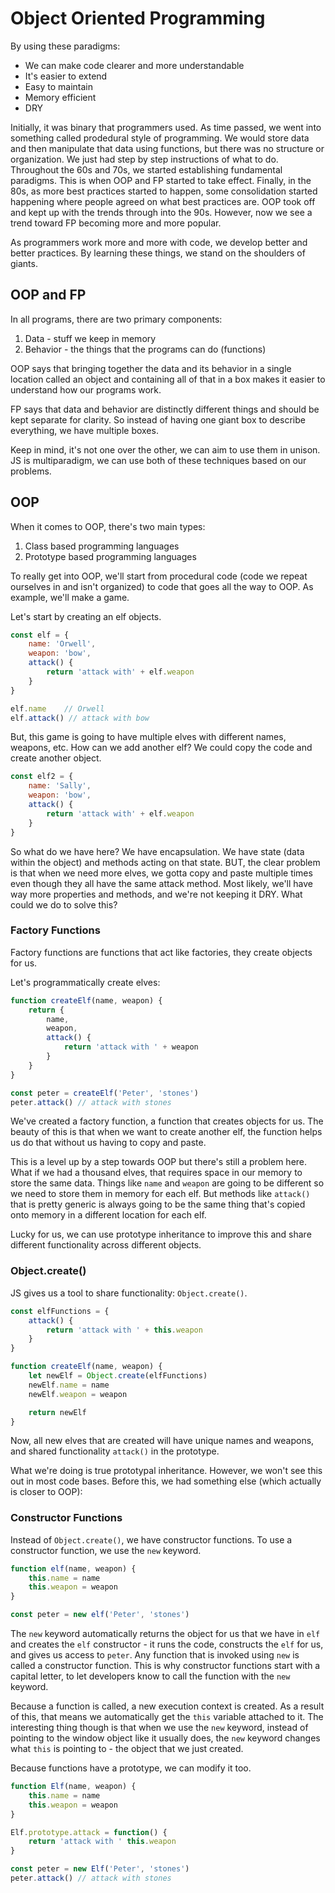 # Object Oriented Programming

By using these paradigms: 
- We can make code clearer and more understandable 
- It's easier to extend
- Easy to maintain
- Memory efficient
- DRY

Initially, it was binary that programmers used. As time passed, we went into something called prodedural style of programming. We would store data and then manipulate that data using functions, but there was no structure or organization. We just had step by step instructions of what to do. Throughout the 60s and 70s, we started establishing fundamental paradigms. This is when OOP and FP started to take effect. Finally, in the 80s, as more best practices started to happen, some consolidation started happening where people agreed on what best practices are. OOP took off and kept up with the trends through into the 90s. However, now we see a trend toward FP becoming more and more popular. 

As programmers work more and more with code, we develop better and better practices. By learning these things, we stand on the shoulders of giants. 

## OOP and FP

In all programs, there are two primary components:
1. Data - stuff we keep in memory
2. Behavior - the things that the programs can do (functions)

OOP says that bringing together the data and its behavior in a single location called an object and containing all of that in a box makes it easier to understand how our programs work.

FP says that data and behavior are distinctly different things and should be kept separate for clarity. So instead of having one giant box to describe everything, we have multiple boxes. 

Keep in mind, it's not one over the other, we can aim to use them in unison. JS is multiparadigm, we can use both of these techniques based on our problems. 

## OOP

When it comes to OOP, there's two main types:
1. Class based programming languages
2. Prototype based programming languages

To really get into OOP, we'll start from procedural code (code we repeat ourselves in and isn't organized) to code that goes all the way to OOP. As example, we'll make a game.

Let's start by creating an elf objects.

```js
const elf = {
	name: 'Orwell',
	weapon: 'bow',
	attack() {
		return 'attack with' + elf.weapon
	}
}

elf.name	// Orwell
elf.attack() // attack with bow
```
But, this game is going to have multiple elves with different names, weapons, etc. How can we add another elf? We could copy the code and create another object.
```js
const elf2 = {
	name: 'Sally',
	weapon: 'bow',
	attack() {
		return 'attack with' + elf.weapon
	}
}
```
So what do we have here? We have encapsulation. We have state (data within the object) and methods acting on that state. BUT, the clear problem is that when we need more elves, we gotta copy and paste multiple times even though they all have the same attack method. Most likely, we'll have way more properties and methods, and we're not keeping it DRY. What could we do to solve this?

### Factory Functions

Factory functions are functions that act like factories, they create objects for us.

Let's programmatically create elves:
```js
function createElf(name, weapon) {
	return {
		name,
		weapon,
		attack() {
			return 'attack with ' + weapon
		}
	}
}

const peter = createElf('Peter', 'stones')
peter.attack() // attack with stones
```
We've created a factory function, a function that creates objects for us. The beauty of this is that when we want to create another elf, the function helps us do that without us having to copy and paste. 

This is a level up by a step towards OOP but there's still a problem here. What if we had a thousand elves, that requires space in our memory to store the same data. Things like `name` and `weapon` are going to be different so we need to store them in memory for each elf. But methods like `attack()` that is pretty generic is always going to be the same thing that's copied onto memory in a different location for each elf. 

Lucky for us, we can use prototype inheritance to improve this and share different functionality across different objects. 

### Object.create()

JS gives us a tool to share functionality: `Object.create()`.
```js
const elfFunctions = {
	attack() {
		return 'attack with ' + this.weapon
	}
}

function createElf(name, weapon) {
	let newElf = Object.create(elfFunctions)
	newElf.name = name
	newElf.weapon = weapon

	return newElf
}
```

Now, all new elves that are created will have unique names and weapons, and shared functionality `attack()` in the prototype. 

What we're doing is true prototypal inheritance. However, we won't see this out in most code bases. Before this, we had something else (which actually is closer to OOP):

### Constructor Functions

Instead of `Object.create()`, we have constructor functions. To use a constructor function, we use the `new` keyword. 
```js
function elf(name, weapon) {
	this.name = name
	this.weapon = weapon
}

const peter = new elf('Peter', 'stones')
```
The `new` keyword automatically returns the object for us that we have in `elf` and creates the `elf` constructor - it runs the code, constructs the `elf` for us, and gives us access to `peter`. Any function that is invoked using `new` is called a constructor function. This is why constructor functions start with a capital letter, to let developers know to call the function with the `new` keyword. 

Because a function is called, a new execution context is created. As a result of this, that means we automatically get the `this` variable attached to it. The interesting thing though is that when we use the `new` keyword, instead of pointing to the window object like it usually does, the `new` keyword changes what `this` is pointing to - the object that we just created.

Because functions have a prototype, we can modify it too.
```js
function Elf(name, weapon) {
	this.name = name
	this.weapon = weapon
}

Elf.prototype.attack = function() {
	return 'attack with ' this.weapon
}

const peter = new Elf('Peter', 'stones')
peter.attack() // attack with stones
```

